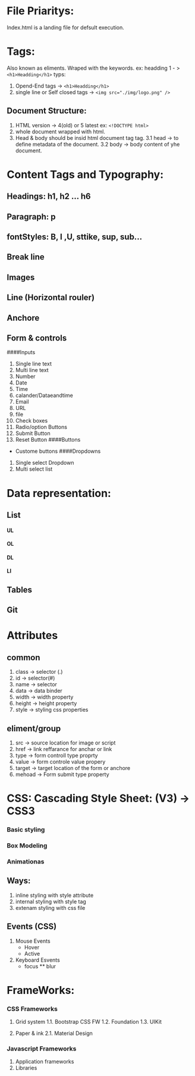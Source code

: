 # File Priaritys:
Index.html is a landing file for defsult execution.

# Tags:
Also known as eliments. Wraped with the keywords.
ex: headding 1 - > ```<h1>Headding</h1>```
typs:
1. Opend-End tags -> ```<h1>Headding</h1>```
2. single line or Self closed tags -> ```<img src="./img/logo.png" />```

## Document Structure:
1. HTML version -> 4(old) or 5 latest ex: ```<!DOCTYPE html>```
2. whole document wrapped with html.
3. Head & body should be insid html document tag tag.
    3.1 head -> to define metadata of the document.
    3.2 body -> body content of yhe document. 

# Content Tags and Typography:
## Headings: h1, h2 ... h6
## Paragraph: p
## fontStyles: B, I ,U, sttike, sup, sub...
## Break line
## Images
## Line (Horizontal rouler)
## Anchore
## Form & controls
####Inputs
1. Single line text
2. Multi line text
3. Number
4. Date
5. Time
6. calander/Dataeandtime
7. Email
8. URL
9. file
10. Check boxes
11. Radio/option Buttons
12. Submit Button
13. Reset Button
####Buttons 
* Custome buttons
####Dropdowns
1. Single select Dropdown
2. Multi select list


# Data representation:
## List
#### UL
#### OL
#### DL
#### LI
## Tables
## Git


# Attributes
## common
1. class -> selector (.)
2. id -> selector(#)
3. name -> selector
4. data -> data binder
5. width -> width property
6. height -> height property
7. style -> styling css properties
## eliment/group 
1. src -> source location for image or script
2. href -> link reffarance for anchar or link
3. type -> form controll type proprty
4. value -> form controle value propery
5. target -> target location of the form or anchore
6. mehoad -> Form submit type property


# CSS: Cascading Style Sheet: (V3) -> CSS3
### Basic styling
### Box Modeling
### Animationas

## Ways:
1. inline styling with style attribute
2. internal styling with style tag
3. extenam styling with css file 

##  Events (CSS)
1. Mouse Events
    * Hover
    * Active
2. Keyboard Esvents
    * focus
    ** blur

# FrameWorks:
### CSS Frameworks
1. Grid system
1.1. Bootstrap CSS FW
1.2. Foundation
1.3. UIKit
 
2. Paper & ink
2.1. Material Design

### Javascript Frameworks
1. Application frameworks
2. Libraries